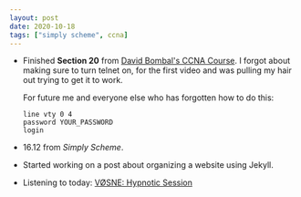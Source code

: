 ```yaml
---
layout: post
date: 2020-10-18
tags: ["simply scheme", ccna]
---
```


- Finished **Section 20** from [David Bombal's CCNA
  Course](https://www.udemy.com/course/complete-networking-fundamentals-course-ccna-start).
  I forgot about making sure to turn telnet on, for the first video and
  was pulling my hair out trying to get it to work. 

  For future me and everyone else who has forgotten how to do this:

  ```
  line vty 0 4
  password YOUR_PASSWORD
  login
  ```
- 16.12 from *Simply Scheme*.

- Started working on a post about organizing a website using Jekyll. 

- Listening to today: [VØSNE: Hypnotic Session](https://youtu.be/IvflPFtz-zs)
